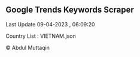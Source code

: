

## Google Trends Keywords Scraper 
 
Last Update 09-04-2023 , 06:09:20

Country List :
VIETNAM.json



© Abdul Muttaqin 
